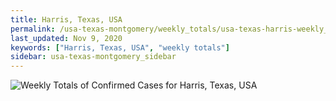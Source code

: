 ```yaml
---
title: Harris, Texas, USA
permalink: /usa-texas-montgomery/weekly_totals/usa-texas-harris-weekly_totals.html
last_updated: Nov 9, 2020
keywords: ["Harris, Texas, USA", "weekly totals"]
sidebar: usa-texas-montgomery_sidebar
---
```


![Weekly Totals of Confirmed Cases for Harris, Texas, USA](/covid_tracker/images/graphs/usa-texas-harris-weekly_totals_graph.png)

